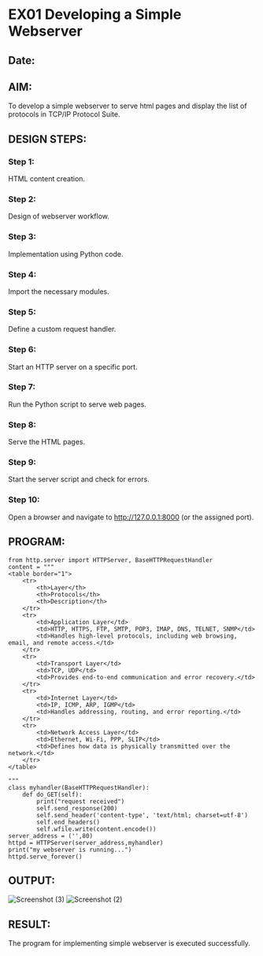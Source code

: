 # EX01 Developing a Simple Webserver
## Date:

## AIM:
To develop a simple webserver to serve html pages and display the list of protocols in TCP/IP Protocol Suite.

## DESIGN STEPS:
### Step 1: 
HTML content creation.

### Step 2:
Design of webserver workflow.

### Step 3:
Implementation using Python code.

### Step 4:
Import the necessary modules.

### Step 5:
Define a custom request handler.

### Step 6:
Start an HTTP server on a specific port.

### Step 7:
Run the Python script to serve web pages.

### Step 8:
Serve the HTML pages.

### Step 9:
Start the server script and check for errors.

### Step 10:
Open a browser and navigate to http://127.0.0.1:8000 (or the assigned port).

## PROGRAM:
```
from http.server import HTTPServer, BaseHTTPRequestHandler
content = """
<table border="1">
    <tr>
        <th>Layer</th>
        <th>Protocols</th>
        <th>Description</th>
    </tr>
    <tr>
        <td>Application Layer</td>
        <td>HTTP, HTTPS, FTP, SMTP, POP3, IMAP, DNS, TELNET, SNMP</td>
        <td>Handles high-level protocols, including web browsing, email, and remote access.</td>
    </tr>
    <tr>
        <td>Transport Layer</td>
        <td>TCP, UDP</td>
        <td>Provides end-to-end communication and error recovery.</td>
    </tr>
    <tr>
        <td>Internet Layer</td>
        <td>IP, ICMP, ARP, IGMP</td>
        <td>Handles addressing, routing, and error reporting.</td>
    </tr>
    <tr>
        <td>Network Access Layer</td>
        <td>Ethernet, Wi-Fi, PPP, SLIP</td>
        <td>Defines how data is physically transmitted over the network.</td>
    </tr>
</table>

"""
class myhandler(BaseHTTPRequestHandler):
    def do_GET(self):
        print("request received")
        self.send_response(200)
        self.send_header('content-type', 'text/html; charset=utf-8')
        self.end_headers()
        self.wfile.write(content.encode())
server_address = ('',80)
httpd = HTTPServer(server_address,myhandler)
print("my webserver is running...")
httpd.serve_forever()
```
## OUTPUT:
![Screenshot (3)](https://github.com/user-attachments/assets/7a463ce4-5532-4e1b-8299-f5f516d52b58)
![Screenshot (2)](https://github.com/user-attachments/assets/62505852-cb37-4668-9573-9785a32bb400)

## RESULT:
The program for implementing simple webserver is executed successfully.


